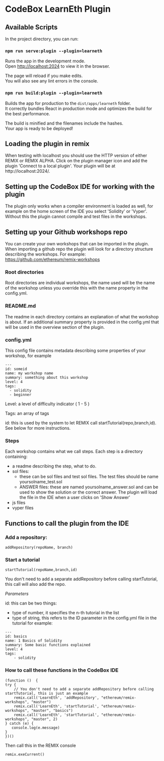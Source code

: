 # CodeBox LearnEth Plugin

## Available Scripts

In the project directory, you can run:

### `npm run serve:plugin --plugin=learneth`

Runs the app in the development mode.\
Open [http://localhost:2024](http://localhost:2024) to view it in the browser.

The page will reload if you make edits.\
You will also see any lint errors in the console.

### `npm run build:plugin --plugin=learneth`

Builds the app for production to the `dist/apps/learneth` folder.\
It correctly bundles React in production mode and optimizes the build for the best performance.

The build is minified and the filenames include the hashes.\
Your app is ready to be deployed!

## Loading the plugin in remix

When testing with localhost you should use the HTTP version of either REMIX or REMIX ALPHA. Click on the plugin manager icon and
add the plugin 'Connect to a local plugin'. Your plugin will be at http://localhost:2024/.

## Setting up the CodeBox IDE for working with the plugin

The plugin only works when a compiler environment is loaded as well, for example on the home screen of the IDE you select 'Solidity' or 'Vyper'. Without this the plugin
cannot compile and test files in the workshops.

## Setting up your Github workshops repo

You can create your own workshops that can be imported in the plugin.
When importing a github repo the plugin will look for a directory structure describing the workshops.
For example: https://github.com/ethereum/remix-workshops

### Root directories

Root directories are individual workshops, the name used will be the name of the workshop unless you override this with the name property in the config.yml.

### README.md

The readme in each directory contains an explanation of what the workshop is about. If an additional summary property is provided in the config.yml that will be used in the overview section of the plugin.

### config.yml

This config file contains metadata describing some properties of your workshop, for example

```
---
id: someid
name: my workshop name
summary: something about this workshop
level: 4
tags:
  - solidity
  - beginner
```

Level: a level of difficulty indicator ( 1 - 5 )

Tags: an array of tags

id: this is used by the system to let REMIX call startTutorial(repo,branch,id). See below for more instructions.

### Steps

Each workshop contains what we call steps.
Each step is a directory containing:

- a readme describing the step, what to do.
- sol files:
  - these can be sol files and test sol files. The test files should be name yoursolname_test.sol
  - ANSWER files: these are named yoursolname_answer.sol and can be used to show the solution or the correct answer. The plugin will load the
    file in the IDE when a user clicks on 'Show Answer'
- js files
- vyper files

## Functions to call the plugin from the IDE

### Add a repository:

```
addRepository(repoName, branch)
```

### Start a tutorial

```
startTutorial(repoName,branch,id)
```

You don't need to add a separate addRepository before calling startTutorial, this call will also add the repo.

_Parameters_

id: this can be two things:

- type of number, it specifies the n-th tutorial in the list
- type of string, this refers to the ID parameter in the config.yml file in the tutorial
  for example:

```
---
id: basics
name: 1 Basics of Solidity
summary: Some basic functions explained
level: 4
tags:
    - solidity
```

### How to call these functions in the CodeBox IDE

```
(function ()  {
try {
    // You don't need to add a separate addRepository before calling startTutorial, this is just an example
    remix.call('LearnEth', 'addRepository', "ethereum/remix-workshops", "master")
    remix.call('LearnEth', 'startTutorial', "ethereum/remix-workshops", "master", "basics")
    remix.call('LearnEth', 'startTutorial', "ethereum/remix-workshops", "master", 2)
} catch (e) {
   console.log(e.message)
}
})()
```

Then call this in the REMIX console

```
remix.exeCurrent()
```
